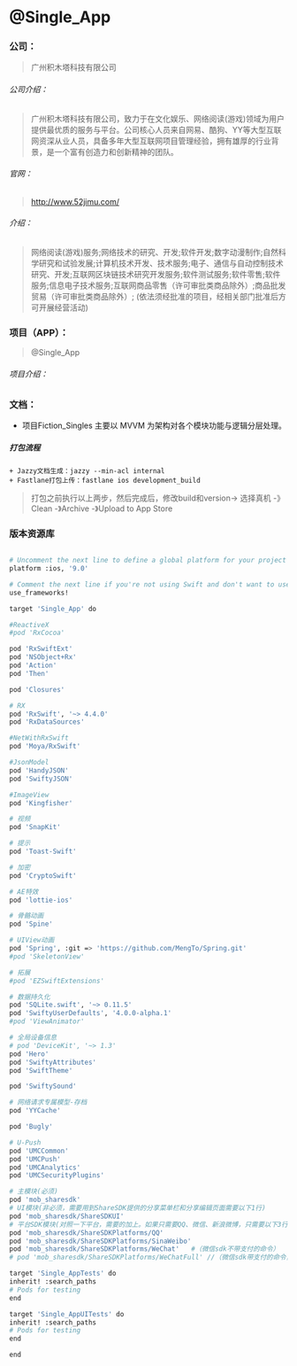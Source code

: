 # @Single_App

### 公司：

> 广州积木塔科技有限公司

###### 公司介绍：

> 广州积木塔科技有限公司，致力于在文化娱乐、网络阅读(游戏)领域为用户提供最优质的服务与平台。公司核心人员来自网易、酷狗、YY等大型互联网资深从业人员，具备多年大型互联网项目管理经验，拥有雄厚的行业背景，是一个富有创造力和创新精神的团队。

###### 官网：

> http://www.52jimu.com/

###### 介绍：

> 网络阅读(游戏)服务;网络技术的研究、开发;软件开发;数字动漫制作;自然科学研究和试验发展;计算机技术开发、技术服务;电子、通信与自动控制技术研究、开发;互联网区块链技术研究开发服务;软件测试服务;软件零售;软件服务;信息电子技术服务;互联网商品零售（许可审批类商品除外）;商品批发贸易（许可审批类商品除外）; (依法须经批准的项目，经相关部门批准后方可开展经营活动)

### 项目（APP）：

> @Single_App

###### 项目介绍：

### 文档：

+ 项目Fiction_Singles 主要以 MVVM 为架构对各个模块功能与逻辑分层处理。

##### 打包流程

    + Jazzy文档生成：jazzy --min-acl internal
    + Fastlane打包上传：fastlane ios development_build

> 打包之前执行以上两步，然后完成后，修改build和version-> 选择真机 -》Clean -》Archive -》Upload to App Store

### 版本资源库

```bash

# Uncomment the next line to define a global platform for your project
platform :ios, '9.0'

# Comment the next line if you're not using Swift and don't want to use dynamic frameworks
use_frameworks!

target 'Single_App' do

#ReactiveX
#pod 'RxCocoa'

pod 'RxSwiftExt'
pod 'NSObject+Rx'
pod 'Action'
pod 'Then'

pod 'Closures'

# RX
pod 'RxSwift', '~> 4.4.0'
pod 'RxDataSources'

#NetWithRxSwift
pod 'Moya/RxSwift'

#JsonModel
pod 'HandyJSON'
pod 'SwiftyJSON'

#ImageView
pod 'Kingfisher'

# 视频
pod 'SnapKit'

# 提示
pod 'Toast-Swift'

# 加密
pod 'CryptoSwift'

# AE特效
pod 'lottie-ios'

# 骨骼动画
pod 'Spine'

# UIView动画
pod 'Spring', :git => 'https://github.com/MengTo/Spring.git'
#pod 'SkeletonView'

# 拓展
#pod 'EZSwiftExtensions'

# 数据持久化
pod 'SQLite.swift', '~> 0.11.5'
pod 'SwiftyUserDefaults', '4.0.0-alpha.1'
#pod 'ViewAnimator'

# 全局设备信息
# pod 'DeviceKit', '~> 1.3'
pod 'Hero'
pod 'SwiftyAttributes'
pod 'SwiftTheme'

pod 'SwiftySound'

# 网络请求专属模型-存档
pod 'YYCache'

pod 'Bugly'

# U-Push
pod 'UMCCommon'
pod 'UMCPush'
pod 'UMCAnalytics'
pod 'UMCSecurityPlugins'

# 主模块(必须)
pod 'mob_sharesdk'
# UI模块(非必须，需要用到ShareSDK提供的分享菜单栏和分享编辑页面需要以下1行)
pod 'mob_sharesdk/ShareSDKUI'
# 平台SDK模块(对照一下平台，需要的加上。如果只需要QQ、微信、新浪微博，只需要以下3行)
pod 'mob_sharesdk/ShareSDKPlatforms/QQ'
pod 'mob_sharesdk/ShareSDKPlatforms/SinaWeibo'
pod 'mob_sharesdk/ShareSDKPlatforms/WeChat'   #（微信sdk不带支付的命令）
# pod 'mob_sharesdk/ShareSDKPlatforms/WeChatFull' //（微信sdk带支付的命令，和上面不带支付的不能共存，只能选择一个）

target 'Single_AppTests' do
inherit! :search_paths
# Pods for testing
end

target 'Single_AppUITests' do
inherit! :search_paths
# Pods for testing
end

end

```
